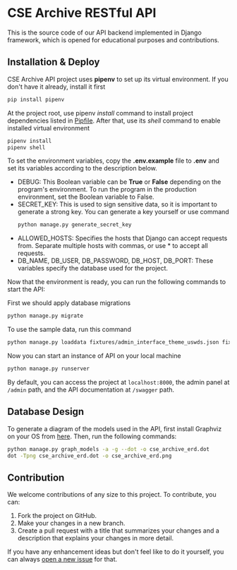 # CSE Archive RESTful API

This is the source code of our API backend implemented in Django framework, which is opened for educational purposes and contributions.

## Installation & Deploy

CSE Archive API project uses **pipenv** to set up its virtual environment. If you don't have it already, install it first

```bash
pip install pipenv
```

At the project root, use pipenv *install* command to install project dependencies listed in [Pipfile](https://github.com/CSE-Archive/RESTful-API/blob/main/Pipfile). After that, use its *shell* command to enable installed virtual environment

```bash
pipenv install
pipenv shell
```

To set the environment variables, copy the **.env.example** file to **.env** and set its variables according to the description below.

- DEBUG: This Boolean variable can be **True** or **False** depending on the program's environment. To run the program in the production environment, set the Boolean variable to False.
- SECRET_KEY: This is used to sign sensitive data, so it is important to generate a strong key. You can generate a key yourself or use command
    ```bash
    python manage.py generate_secret_key
    ```
- ALLOWED_HOSTS: Specifies the hosts that Django can accept requests from. Separate multiple hosts with commas, or use * to accept all requests.
- DB_NAME, DB_USER, DB_PASSWORD, DB_HOST, DB_PORT: These variables specify the database used for the project.

Now that the environment is ready, you can run the following commands to start the API:

First we should apply database migrations

```bash
python manage.py migrate
```

To use the sample data, run this command

```bash
python manage.py loaddata fixtures/admin_interface_theme_uswds.json fixtures/courses.json fixtures/course_relations.json fixtures/chartnodes.json fixtures/professors.json fixtures/tas.json fixtures/classrooms.json fixtures/references.json fixtures/resources.json fixtures/recordings.json
```

Now you can start an instance of API on your local machine

```bash
python manage.py runserver 
```

By default, you can access the project at `localhost:8000`, the admin panel at `/admin` path, and the API documentation at `/swagger` path.

## Database Design

To generate a diagram of the models used in the API, first install Graphviz on your OS from [here](https://graphviz.org/download/). Then, run the following commands:

```bash
python manage.py graph_models -a -g --dot -o cse_archive_erd.dot
dot -Tpng cse_archive_erd.dot -o cse_archive_erd.png
```

## Contribution

We welcome contributions of any size to this project. To contribute, you can:

1. Fork the project on GitHub.
2. Make your changes in a new branch.
3. Create a pull request with a title that summarizes your changes and a description that explains your changes in more detail.

If you have any enhancement ideas but don't feel like to do it yourself, you can always [open a new issue](https://github.com/CSE-Archive/RESTful-API/issues/new?labels=enhancement) for that.
